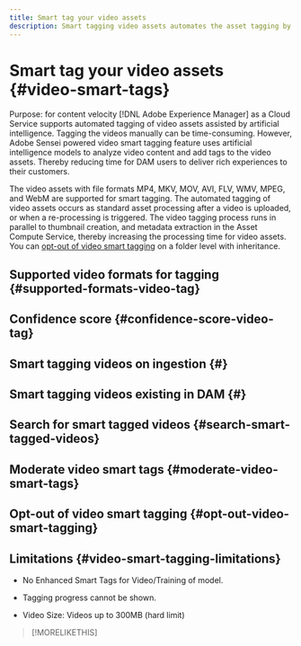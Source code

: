 ```yaml
---
title: Smart tag your video assets
description: Smart tagging video assets automates the asset tagging by applying contextual and descriptive business tags using Adobe Sensei services.
---
```


# Smart tag your video assets {#video-smart-tags}

Purpose: for content velocity
[!DNL Adobe Experience Manager] as a Cloud Service supports automated tagging of video assets assisted by artificial intelligence. Tagging the videos manually can be time-consuming. However, Adobe Sensei powered video smart tagging feature uses artificial intelligence models to analyze video content and add tags to the video assets. Thereby reducing time for DAM users to deliver rich experiences to their customers.

The video assets with file formats MP4, MKV, MOV, AVI, FLV, WMV, MPEG, and WebM are supported for smart tagging. The automated tagging of video assets occurs as standard asset processing after a video is uploaded, or when a re-processing is triggered. The video tagging process runs in parallel to thumbnail creation, and metadata extraction in the Asset Compute Service, thereby increasing the processing time for video assets. You can [opt-out of video smart tagging](#opt-out-video-smart-tagging) on a folder level with inheritance.

## Supported video formats for tagging {#supported-formats-video-tag}



## Confidence score {#confidence-score-video-tag}

## Smart tagging videos on ingestion {#}

## Smart tagging videos existing in DAM {#}

## Search for smart tagged videos {#search-smart-tagged-videos}

## Moderate video smart tags {#moderate-video-smart-tags}

## Opt-out of video smart tagging {#opt-out-video-smart-tagging}

## Limitations {#video-smart-tagging-limitations}

* No Enhanced Smart Tags for Video/Training of model.

* Tagging progress cannot be shown.

* Video Size: Videos up to 300MB (hard limit)

>[!MORELIKETHIS]
>
>
